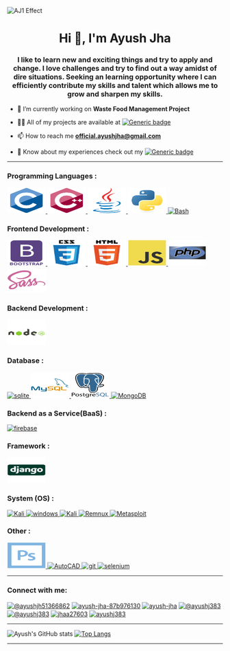 
![AJ1 Effect](https://user-images.githubusercontent.com/72190187/121767289-f1e69f00-cb74-11eb-8584-00b062ca25f8.gif) 
<h1 align="center">Hi 👋, I'm Ayush Jha</h1>

<h3 align="center">I like to learn new and exciting things and try to apply and change. I love challenges and try to find out a way amidst of dire situations. Seeking an learning opportunity where I can efficiently contribute my skills and talent which allows me to grow and sharpen my skills.</h3>

- 🔭 I’m currently working on **Waste Food Management Project**

- 👨‍💻 All of my projects are available at  [![Generic badge](https://img.shields.io/badge/GITHUB-1abc9c.svg)](https://a-jha383.github.io/)

- 📫 How to reach me **official.ayushjha@gmail.com**

- 📄 Know about my experiences check out my [![Generic badge](https://img.shields.io/badge/RESUME-1abc9c.svg)](https://github.com/A-jha383/A-jha383.github.io/blob/master/Resume.pdf)


<hr>

### Programming Languages :
<a href="https://www.cprogramming.com/" target="_blank"> <img src="https://raw.githubusercontent.com/devicons/devicon/master/icons/c/c-original.svg" alt="c" width="90" height="60"/> </a> 
  <a href="https://www.w3schools.com/cpp/" target="_blank"> <img src="https://raw.githubusercontent.com/devicons/devicon/master/icons/cplusplus/cplusplus-original.svg" alt="cplusplus" width="90" height="60"/> </a> 
     <a href="https://www.java.com" target="_blank"> <img src="https://raw.githubusercontent.com/devicons/devicon/master/icons/java/java-original.svg" alt="java" width="90" height="60"/> </a>
       <a href="https://www.python.org" target="_blank"> <img src="https://raw.githubusercontent.com/devicons/devicon/master/icons/python/python-original.svg" alt="python" width="90" height="60"/> </a>
       <a href="" target="_blank"> <img src="https://bashlogo.com/img/symbol/svg/full_colored_dark.svg" alt="Bash" width="90" height="60"/> </a>
       
### Frontend Development :
<a href="https://getbootstrap.com" target="_blank"> <img src="https://raw.githubusercontent.com/devicons/devicon/master/icons/bootstrap/bootstrap-plain-wordmark.svg" alt="bootstrap" width="90" height="60"/> </a>   <a href="https://www.w3schools.com/css/" target="_blank"> <img src="https://raw.githubusercontent.com/devicons/devicon/master/icons/css3/css3-original-wordmark.svg" alt="css3" width="90" height="60"/> </a>
  <a href="https://www.w3.org/html/" target="_blank"> <img src="https://raw.githubusercontent.com/devicons/devicon/master/icons/html5/html5-original-wordmark.svg" alt="html5" width="90" height="60"/> </a>
   <a href="https://developer.mozilla.org/en-US/docs/Web/JavaScript" target="_blank"> <img src="https://raw.githubusercontent.com/devicons/devicon/master/icons/javascript/javascript-original.svg" alt="javascript" width="90" height="60"/> </a> 
     <a href="https://www.php.net" target="_blank"> <img src="https://raw.githubusercontent.com/devicons/devicon/master/icons/php/php-original.svg" alt="php" width="90" height="60"/> </a>
     <a href="https://sass-lang.com" target="_blank"> <img src="https://raw.githubusercontent.com/devicons/devicon/master/icons/sass/sass-original.svg" alt="sass" width="90" height="60"/> </a> 

  
### Backend Development :

  <a href="https://nodejs.org" target="_blank"> <img src="https://raw.githubusercontent.com/devicons/devicon/master/icons/nodejs/nodejs-original-wordmark.svg" alt="nodejs" width="90" height="60"/> </a>

### Database :
<a href="https://www.sqlite.org/" target="_blank"> <img src="https://www.vectorlogo.zone/logos/sqlite/sqlite-icon.svg" alt="sqlite" width="90" height="60"/> </a> 
  <a href="https://www.mysql.com/" target="_blank"> <img src="https://raw.githubusercontent.com/devicons/devicon/master/icons/mysql/mysql-original-wordmark.svg" alt="mysql" width="90" height="60"/> </a>
    <a href="https://www.postgresql.org" target="_blank"> <img src="https://raw.githubusercontent.com/devicons/devicon/master/icons/postgresql/postgresql-original-wordmark.svg" alt="postgresql" width="90" height="60"/> </a> 
    <a href="https://www.mongodb.com/" target="_blank"> <img src="https://upload.wikimedia.org/wikipedia/commons/9/93/MongoDB_Logo.svg" alt="MongoDB" width="90" height="60"/> </a> 


### Backend as a Service(BaaS) :
<a href="https://firebase.google.com/" target="_blank"> <img src="https://www.vectorlogo.zone/logos/firebase/firebase-icon.svg" alt="firebase" width="90" height="60"/> </a>
 
### Framework :
  <a href="https://www.djangoproject.com/" target="_blank"> <img src="https://raw.githubusercontent.com/devicons/devicon/master/icons/django/django-original.svg" alt="django" width="90" height="60"/> </a>
### System (OS) :
<a href="https://www.kali.org/" target="_blank"> <img src="https://i.stack.imgur.com/Gns38.png" alt="Kali" width="90" height="60"/> </a>
  <a href="https://www.microsoft.com/en-in/windows" target="_blank"> <img src="https://upload.wikimedia.org/wikipedia/commons/thumb/5/5f/Windows_logo_-_2012.svg/240px-Windows_logo_-_2012.svg.png" alt="windows" width="60" height="60"/> </a>
  <a href="https://ubuntu.com/" target="_blank"> <img src="https://brandslogos.com/wp-content/uploads/images/large/ubuntu-logo-vector.svg" alt="Kali" width="90" height="60"/> </a>
    <a href="https://remnux.org/" target="_blank"> <img src="https://remnux.org/img/remnux-logo.png" alt="Remnux" width="90" height="60"/> </a>
      <a href="https://www.metasploit.com/" target="_blank"> <img src="https://g6k7x4j6.stackpathcdn.com/wp-content/uploads/2017/01/metasploit-and-metasploitable.1280x600.jpg" alt="Metasploit" width="90" height="60"/> </a>
    
### Other :

  <a href="https://www.photoshop.com/en" target="_blank"> <img src="https://raw.githubusercontent.com/devicons/devicon/master/icons/photoshop/photoshop-line.svg" alt="photoshop" width="90" height="60"/> </a>
  <a href="https://www.autodesk.com/products/autocad/" target="_blank"> <img src="https://icon-library.net//images/autocad-icon/autocad-icon-24.jpg" alt="AutoCAD" width="90" height="60"/> </a>
  <a href="https://git-scm.com/" target="_blank"> <img src="https://www.vectorlogo.zone/logos/git-scm/git-scm-icon.svg" alt="git" width="90" height="60"/> </a>
  <a href="https://www.selenium.dev" target="_blank"> <img src="https://raw.githubusercontent.com/detain/svg-logos/780f25886640cef088af994181646db2f6b1a3f8/svg/selenium-logo.svg" alt="selenium" width="90" height="60"/> </a>

<hr>

### Connect with me:
<p align="left">
<a href="https://twitter.com/@ayushjh51366862" target="blank"><img align="center" src="https://raw.githubusercontent.com/rahuldkjain/github-profile-readme-generator/master/src/images/icons/Social/twitter.svg" alt="@ayushjh51366862" height="30" width="40" /></a>
<a href="https://linkedin.com/in/ayush-jha-87b976130" target="blank"><img align="center" src="https://raw.githubusercontent.com/rahuldkjain/github-profile-readme-generator/master/src/images/icons/Social/linked-in-alt.svg" alt="ayush-jha-87b976130" height="30" width="40" /></a>
<a href="https://stackoverflow.com/users/ayush-jha" target="blank"><img align="center" src="https://raw.githubusercontent.com/rahuldkjain/github-profile-readme-generator/master/src/images/icons/Social/stack-overflow.svg" alt="ayush-jha" height="30" width="40" /></a>
<a href="https://medium.com/@ayushj383" target="blank"><img align="center" src="https://raw.githubusercontent.com/rahuldkjain/github-profile-readme-generator/master/src/images/icons/Social/medium.svg" alt="@ayushj383" height="30" width="40" /></a>
<a href="https://www.hackerrank.com/@ayushj383" target="blank"><img align="center" src="https://raw.githubusercontent.com/rahuldkjain/github-profile-readme-generator/master/src/images/icons/Social/hackerrank.svg" alt="@ayushj383" height="30" width="40" /></a>
<a href="https://www.leetcode.com/jhaa27603" target="blank"><img align="center" src="https://raw.githubusercontent.com/rahuldkjain/github-profile-readme-generator/master/src/images/icons/Social/leet-code.svg" alt="jhaa27603" height="30" width="40" /></a>
<a href="https://auth.geeksforgeeks.org/user/ayushj383" target="blank"><img align="center" src="https://raw.githubusercontent.com/rahuldkjain/github-profile-readme-generator/master/src/images/icons/Social/geeks-for-geeks.svg" alt="ayushj383" height="30" width="40" /></a>
</p>
 <hr>
 
 ![Ayush's GitHub stats](https://github-readme-stats.vercel.app/api?username=a-jha383&count_private=true&theme=synthwave&hide=issues)
  [![Top Langs](https://github-readme-stats.vercel.app/api/top-langs/?username=a-jha383&layout=compact)](https://github.com/a-jha383/github-readme-stats)
 <hr>
